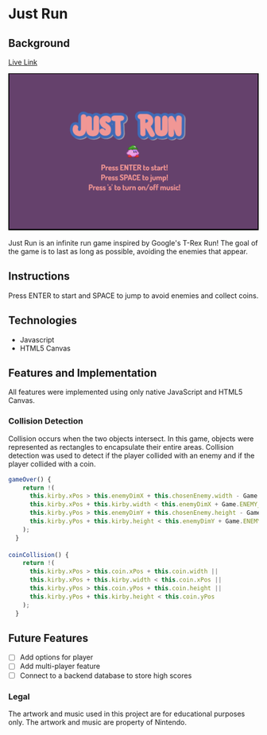 # Just Run

## Background
[Live Link](http://maggiechen.me/JustRun/)

![Game Image](./images/just_run_game_image.png)


Just Run is an infinite run game inspired by Google's T-Rex Run! The goal of the game is to last as long as possible, avoiding the enemies that appear.

## Instructions
Press ENTER to start and SPACE to jump to avoid enemies and collect coins.

## Technologies
- Javascript
- HTML5 Canvas


## Features and Implementation

All features were implemented using only native JavaScript and HTML5 Canvas.


### Collision Detection

Collision occurs when the two objects intersect. In this game, objects were represented as rectangles to encapsulate their entire areas. Collision detection was used to detect if the player collided with an enemy and if the player collided with a coin.

```JavaScript
gameOver() {
    return !(
      this.kirby.xPos > this.enemyDimX + this.chosenEnemy.width - Game.ENEMY_OFFSET.xOffset ||
      this.kirby.xPos + this.kirby.width < this.enemyDimX + Game.ENEMY_OFFSET.xOffset ||
      this.kirby.yPos > this.enemyDimY + this.chosenEnemy.height - Game.ENEMY_OFFSET.yOffset ||
      this.kirby.yPos + this.kirby.height < this.enemyDimY + Game.ENEMY_OFFSET.yOffset
    );
  }

coinCollision() {
    return !(
      this.kirby.xPos > this.coin.xPos + this.coin.width ||
      this.kirby.xPos + this.kirby.width < this.coin.xPos ||
      this.kirby.yPos > this.coin.yPos + this.coin.height ||
      this.kirby.yPos + this.kirby.height < this.coin.yPos
    );
  }
```

## Future Features
- [ ] Add options for player
- [ ] Add multi-player feature
- [ ] Connect to a backend database to store high scores

### Legal

The artwork and music used in this project are for educational purposes only. The artwork and music are property of Nintendo.


